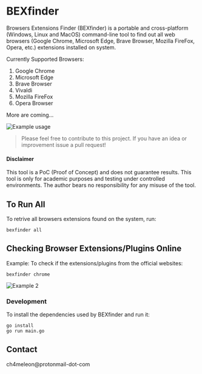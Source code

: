 # BEXfinder

Browsers Extensions Finder (BEXfinder) is a portable and cross-platform (Windows, Linux and MacOS) command-line tool to find out all web browsers (Google Chrome, Microsoft Edge, Brave Browser, Mozilla FireFox, Opera, etc.) extensions installed on system.

Currently Supported Browsers:
1. Google Chrome
2. Microsoft Edge
3. Brave Browser
4. Vivaldi
5. Mozilla FireFox
6. Opera Browser

More are coming...

![Example usage](https://i.ibb.co/wLjc2Mt/screenshot.png "Example usage")

> Please feel free to contribute to this project. If you have an idea or improvement issue a pull request!

#### Disclaimer
This tool is a PoC (Proof of Concept) and does not guarantee results.
This tool is only for academic purposes and testing  under controlled environments.
The author bears no responsibility for any misuse of the tool.


## To Run All
To retrive all browsers extensions found on the system, run:
```
bexfinder all
```

## Checking Browser Extensions/Plugins Online
Example: To check if the extensions/plugins from the official websites:
```
bexfinder chrome
```
![Example 2](https://i.ibb.co/8dFS0pT/check-online.png "Example 2")


### Development
To install the dependencies used by BEXfinder and run it:
```
go install
go run main.go
```

## Contact
ch4meleon@protonmail-dot-com


